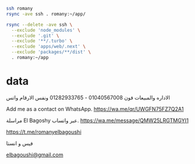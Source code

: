 ```sh
ssh romany
rsync -ave ssh . romany:~/app/

rsync --delete -ave ssh \
  --exclude 'node_modules' \
  --exclude '.git' \
  --exclude '**/.turbo' \
  --exclude 'apps/web/.next' \
  --exclude 'packages/**/dist' \
  . romany:~/app
```

# data

الاداره والمبيعات
فون 01040567008 - 01282933765
ونفس الارقام واتس

Add me as a contact on WhatsApp.
https://wa.me/qr/UWGFN75FZ7Q2A1

مراسلة El Bagoshy عبر واتساب.
https://wa.me/message/QMW25LRGTMGYI1

<!-- not working -->

https://t.me/romanyelbagoushi

فيس و انستا

elbagoushi@gmail.com
